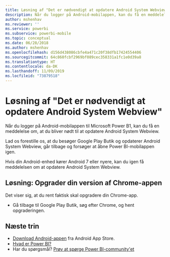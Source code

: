 ```yaml
---
title: Løsning af "Det er nødvendigt at opdatere Android System Webview" – Power BI
description: Når du logger på Android-mobilappen, kan du få en meddelelse om, at du bliver nødt til at opdatere Android System Webview.
author: mshenhav
ms.reviewer: ''
ms.service: powerbi
ms.subservice: powerbi-mobile
ms.topic: conceptual
ms.date: 06/28/2018
ms.author: mshenhav
ms.openlocfilehash: d156d438086cbfe4a471c20f38dfb17424554406
ms.sourcegitcommit: 64c860fcbf2969bf089cec358331a1fc1e0d39a8
ms.translationtype: HT
ms.contentlocale: da-DK
ms.lasthandoff: 11/09/2019
ms.locfileid: "73879518"
---
```

# <a name="fixing-need-to-update-android-system-webview"></a>Løsning af "Det er nødvendigt at opdatere Android System Webview"
Når du logger på Android-mobilappen til Microsoft Power B1, kan du få en meddelelse om, at du bliver nødt til at opdatere Android System Webview. 

Lad os forestille os, at du besøger Google Play Butik og opdaterer Android System Webview, går tilbage og forsøger at åbne Power BI-mobilappen igen. 

Hvis din Android-enhed kører Android 7 eller nyere, kan du igen få meddelelsen om at opdatere Android System Webview. 

## <a name="solution-upgrade-your-version-of-the-chrome-app"></a>Løsning: Opgrader din version af Chrome-appen
Det viser sig, at du rent faktisk skal opgradere din Chrome-app. 

* Gå tilbage til Google Play Butik, søg efter Chrome, og hent opgraderingen.

## <a name="next-steps"></a>Næste trin
* [Download Android-appen](https://go.microsoft.com/fwlink/?LinkID=544867) fra Android App Store.
* [Hvad er Power BI?](../../fundamentals/power-bi-overview.md)
* Har du spørgsmål? [Prøv at spørge Power BI-community'et](https://community.powerbi.com/)

